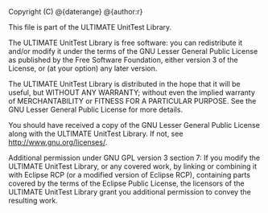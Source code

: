 Copyright (C) @{daterange} @{author:r}

This file is part of the ULTIMATE UnitTest Library.

The ULTIMATE UnitTest Library is free software: you can redistribute it and/or modify
it under the terms of the GNU Lesser General Public License as published
by the Free Software Foundation, either version 3 of the License, or
(at your option) any later version.

The ULTIMATE UnitTest Library is distributed in the hope that it will be useful,
but WITHOUT ANY WARRANTY; without even the implied warranty of
MERCHANTABILITY or FITNESS FOR A PARTICULAR PURPOSE. See the
GNU Lesser General Public License for more details.

You should have received a copy of the GNU Lesser General Public License
along with the ULTIMATE UnitTest Library. If not, see <http://www.gnu.org/licenses/>.

Additional permission under GNU GPL version 3 section 7:
If you modify the ULTIMATE UnitTest Library, or any covered work, by linking
or combining it with Eclipse RCP (or a modified version of Eclipse RCP), 
containing parts covered by the terms of the Eclipse Public License, the 
licensors of the ULTIMATE UnitTest Library grant you additional permission 
to convey the resulting work.
